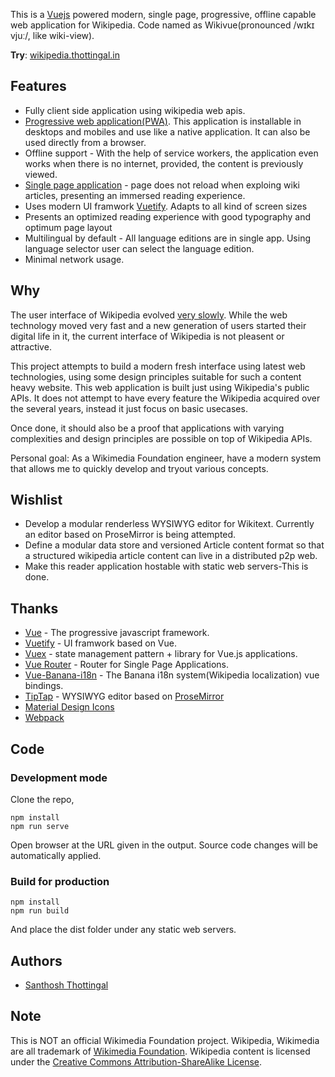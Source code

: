 This is a [Vuejs](https://vuejs.org) powered modern, single page, progressive, offline capable web application for Wikipedia. Code named as Wikivue(pronounced /wɪkɪ vjuː/, like wiki-view).

**Try**: [wikipedia.thottingal.in](https://wikipedia.thottingal.in)

## Features

* Fully client side application using wikipedia web apis.
* [Progressive web application(PWA)](https://en.wikipedia.org/wiki/Progressive_web_applications). This application is installable in desktops and mobiles and use like a native application. It can also be used directly from a browser.
* Offline support - With the help of service workers, the application even works when there is no internet, provided, the content is previously viewed.
* [Single page application](https://en.wikipedia.org/wiki/Single-page_application) - page does not reload when exploing wiki articles, presenting an immersed reading experience.
* Uses modern UI framwork [Vuetify](https://vuetifyjs.com).  Adapts to all kind of screen sizes
* Presents an optimized reading experience with good typography and optimum page layout
* Multilingual by default - All language editions are in single app. Using language selector user can select the language edition.
* Minimal network usage.

## Why

The user interface of Wikipedia evolved [very slowly](https://www.versionmuseum.com/history-of/wikipedia-website). While the web technology
moved very fast and a new generation of users started their digital life in it, the current interface of Wikipedia is not pleasent or attractive.

This project attempts to build a modern fresh interface using latest web technologies, using some design principles suitable for such a content heavy website.
This web application is built just using Wikipedia's public APIs. It does not attempt to have every feature the Wikipedia acquired over the several years, instead it just focus on basic usecases.

Once done, it should also be a proof that applications with varying complexities and design principles are possible on top of Wikipedia APIs.

Personal goal: As a Wikimedia Foundation engineer, have a modern system that allows me to quickly develop and tryout various concepts.

## Wishlist

* Develop a modular renderless WYSIWYG editor for Wikitext. Currently an editor based on ProseMirror is being attempted.
* Define a modular data store and versioned Article content format so that a structured wikipedia article content can live in a distributed p2p web.
* Make this reader application hostable with static web servers-This is done.

## Thanks

* [Vue](https://vuejs.org/) - The progressive javascript framework.
* [Vuetify](https://vuejs.org) - UI framwork based on Vue.
* [Vuex](https://vuex.vuejs.org/) - state management pattern + library for Vue.js applications.
* [Vue Router](https://router.vuejs.org/) - Router for Single Page Applications.
* [Vue-Banana-i18n](https://github.com/santhoshtr/vue-banana-i18n) - The Banana i18n system(Wikipedia localization) vue bindings.
* [TipTap](https://tiptap.scrumpy.io/) - WYSIWYG editor based on [ProseMirror](https://prosemirror.net/)
* [Material Design Icons](https://materialdesignicons.com/)
* [Webpack](https://webpack.js.org/)

## Code

### Development mode

Clone the repo,

```lang=bash
npm install
npm run serve
```

Open browser at the URL given in the output. Source code changes will be automatically applied.

### Build for production

```lang=bash
npm install
npm run build
```

And place the dist folder under any static web servers.

## Authors

* [Santhosh Thottingal](https://thottingal.in)

## Note

This is NOT an official Wikimedia Foundation project. Wikipedia, Wikimedia are all trademark of [Wikimedia Foundation](https://www.wikimediafoundation.org/). Wikipedia content is licensed under  the [Creative Commons Attribution-ShareAlike License](https://en.wikipedia.org/wiki/Wikipedia:Text_of_Creative_Commons_Attribution-ShareAlike_3.0_Unported_License).

